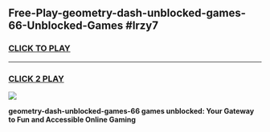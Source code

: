 
## Free-Play-geometry-dash-unblocked-games-66-Unblocked-Games #lrzy7
<h3>
<a href="https://news.freeplayer.one?title=geometry-dash-unblocked-games-66&ref=8M">CLICK TO PLAY</a></h3>
<hr>

<h3>
<a href="https://news.freeplayer.one?title=geometry-dash-unblocked-games-66&ref=8M">CLICK 2 PLAY</a>
  
</h3>

<a href="https://news.freeplayer.one?title=geometry-dash-unblocked-games-66&ref=8M"><img src="https://clearcache.store/games.png"></a>


**geometry-dash-unblocked-games-66 games unblocked: Your Gateway to Fun and Accessible Online Gaming**
